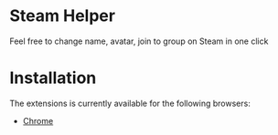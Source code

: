 # Steam Helper

Feel free to change name, avatar, join to group on Steam in one click

# Installation

The extensions is currently available for the following browsers:
- [Chrome](https://chrome.google.com/webstore/detail/steam-name-changer/mjapmfaiaogepjdpagcpalaijfngjljl)